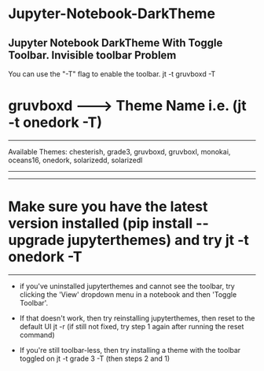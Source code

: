 # Jupyter-Notebook-DarkTheme
Jupyter Notebook DarkTheme With Toggle Toolbar.   Invisible toolbar Problem
----------------------------------------------------

You can use the "-T" flag to enable the toolbar.
jt -t gruvboxd -T

# gruvboxd ---> Theme Name i.e. (jt -t onedork -T)
______________
Available Themes:
   chesterish,
   grade3,
   gruvboxd,
   gruvboxl,
   monokai,
   oceans16,
   onedork,
   solarizedd,
   solarizedl
 ______________
 ------------------------------------------------
# Make sure you have the latest version installed (pip install --upgrade jupyterthemes) and try jt -t onedork -T
 ------------------------------------------------
 
* if you've uninstalled jupyterthemes and cannot see the toolbar, try clicking the 'View' dropdown menu in a notebook and then 'Toggle Toolbar'.

* If that doesn't work, then try reinstalling jupyterthemes, then reset to the default UI
jt -r (if still not fixed, try step 1 again after running the reset command)

* If you're still toolbar-less, then try installing a theme with the toolbar toggled on jt -t grade 3 -T (then steps 2 and 1)
